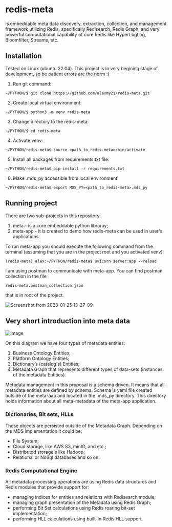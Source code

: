 # redis-meta

is embeddable meta data discovery, extraction, collection, and management framework utilizing Redis, specifically Redisearch, Redis Graph, and very powerful computational capability of core Redis like HyperLogLog, Bloomfilter, Streams, etc.

## Installation

Tested on Linux (ubuntu 22.04). This project is in very begining stage of development, so be patient errors are the norm :)

1. Run git command:

`~/PYTHON/$ git clone https://github.com/alexmy21/redis-meta.git`

2. Create local virtual environment:

`~/PYTHON/$ python3 -m venv redis-meta`

3. Change directory to the redis-meta:

`~/PYTHON/$ cd redis-meta`

4. Activate venv:

`~/PYTHON/redis-meta$ source <path_to_redis-meta>/bin/activate`

5. Install all packages from requirements.txt file:

`~/PYTHON/redis-meta$ pip install -r requirements.txt `

6. Make .mds_py accessible from local environment:

`~/PYTHON/redis-meta$ export MDS_PY=<path_to_redis-meta>.mds_py`

## Running project

There are two sub-projects in this repository:

1. meta - is a core embeddable python libraray;
2. meta-app - it is created to demo how redis-meta can be used in user's applications.

To run meta-app you should execute the following command from the terminal (assuming that you are in the project root and you activated venv):

`(redis-meta) alex:~/PYTHON/redis-meta$ uvicorn server:app --reload`

I am using postman to communicate with meta-app. You can find postman collection in the file

`redis-meta.postman_collection.json`

that is in root of the project.

![Screenshot from 2023-01-25 13-27-09](https://user-images.githubusercontent.com/1112548/214653070-49debd90-a486-4fab-8063-e37c53f4306f.png)


## Very short introduction into meta data

![image](https://user-images.githubusercontent.com/1112548/214657224-c294c0e4-bd77-4200-abc5-b7cf133fa716.png)

On this diagram we have four types of metadata entities:

1. Business Ontology Entities;
2. Platform Ontology Entities;
3. Dictionary’s (catalog's) Entities;
4. Metadata Graph that represents different types of data-sets (instances of the metadata Entities).

Metadata management in this proposal is a schema driven. It means that all metadata entities are defined by schema. Schema is yaml file created outside of the meta-aap and located in the .mds_py directory. This directory holds information about all meta-metadata of the meta-app application.


### Dictionaries, Bit sets, HLLs

These objects are persisted outside of the Metadata Graph. Depending on the MDS implementation it could be:
- File System;
- Cloud storage, like AWS S3, minIO, and etc.;
- Distributed storage's like Hadoop;
- Relational or NoSql databases and so on.

### Redis Computational Engine

All metadata processing operations are using Redis data structures and Redis modules that provide support for:
- managing indices for entities and relations with Redisearch module;
- managing graph presentation of the Metadata using Redis Graph;
- performing Bit Set calculations using Redis roaring bit-set implementation;
- performing HLL calculations using built-in Redis HLL support.





